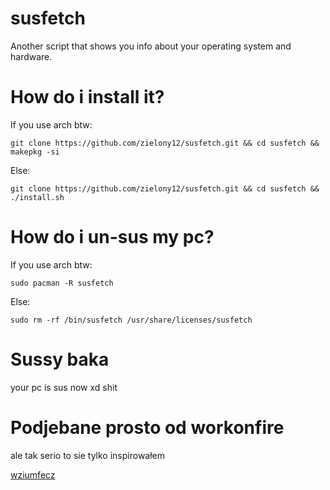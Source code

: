 # susfetch
Another script that shows you info about your operating system and hardware.

# How do i install it?
If you use arch btw:

``git clone https://github.com/zielony12/susfetch.git && cd susfetch && makepkg -si``

Else:

``git clone https://github.com/zielony12/susfetch.git && cd susfetch && ./install.sh``

# How do i un-sus my pc?
If you use arch btw:

``sudo pacman -R susfetch``

Else:

``sudo rm -rf /bin/susfetch /usr/share/licenses/susfetch``

# Sussy baka 
your pc is sus now xd shit

# Podjebane prosto od workonfire
ale tak serio to sie tylko inspirowałem

<a href="https://github.com/workonfire/wziumfecz">wziumfecz</a>
